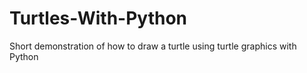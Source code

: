 # Turtles-With-Python
Short demonstration of how to draw a turtle using turtle graphics with Python
